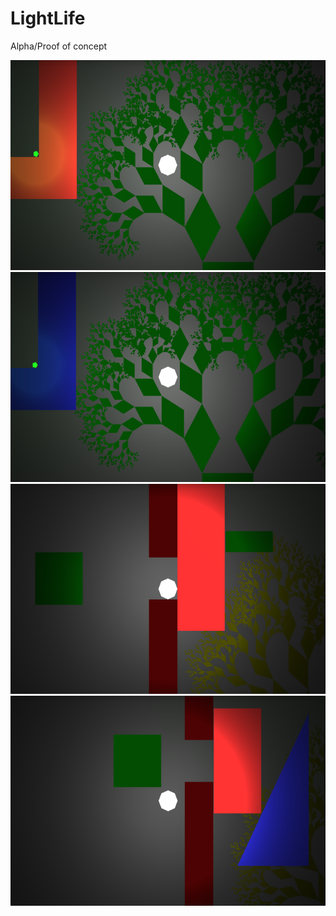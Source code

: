 # LightLife
Alpha/Proof of concept

![In game screen](https://raw.githubusercontent.com/Neshri/LightLife/master/workspace/2DLightLife/res/drawable-hdpi/level_one.png)
![In game screen](https://raw.githubusercontent.com/Neshri/LightLife/master/workspace/2DLightLife/res/drawable-hdpi/level_two.png)
![In game screen](https://raw.githubusercontent.com/Neshri/LightLife/master/workspace/2DLightLife/res/drawable-hdpi/level_three.png)
![In game screen](https://raw.githubusercontent.com/Neshri/LightLife/master/workspace/2DLightLife/res/drawable-hdpi/level_four.png)
